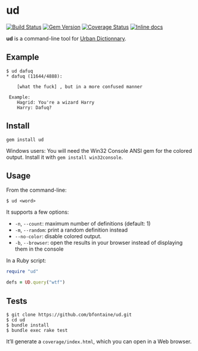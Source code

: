 # ud

[![Build Status](https://img.shields.io/travis/bfontaine/ud.svg)](https://travis-ci.org/bfontaine/ud)
[![Gem Version](https://img.shields.io/gem/v/ud.png)](http://badge.fury.io/rb/ud)
[![Coverage Status](https://img.shields.io/coveralls/bfontaine/ud.svg)](https://coveralls.io/r/bfontaine/ud)
[![Inline docs](http://inch-ci.org/github/bfontaine/ud.svg)](http://inch-ci.org/github/bfontaine/ud)

**ud** is a command-line tool for [Urban Dictionnary][urban-dic].

[urban-dic]: http://www.urbandictionary.com

## Example

    $ ud dafuq
    * dafuq (11644/4888):

        [what the fuck] , but in a more confused manner

     Example:
        Hagrid: You're a wizard Harry
        Harry: Dafuq?

## Install

    gem install ud

Windows users: You will need the Win32 Console ANSI gem for the colored output.
Install it with `gem install win32console`.

## Usage

From the command-line:

    $ ud <word>

It supports a few options:

- `-n`, `--count`: maximum number of definitions (default: 1)
- `-m`, `--random`: print a random definition instead
- `--no-color`: disable colored output.
- `-b`, `--browser`: open the results in your browser instead of displaying
  them in the console

In a Ruby script:

```ruby
require "ud"

defs = UD.query("wtf")
```

## Tests

```
$ git clone https://github.com/bfontaine/ud.git
$ cd ud
$ bundle install
$ bundle exec rake test
```

It’ll generate a `coverage/index.html`, which you can open in a Web browser.
